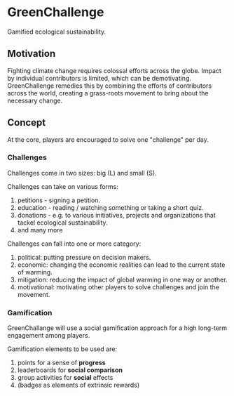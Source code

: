 # GreenChallenge
Gamified ecological sustainability.

## Motivation
Fighting climate change requires colossal efforts across the globe. Impact by individual contributors is limited, which can be demotivating. 
GreenChallenge remedies this by combining the efforts of contributors across the world, creating a grass-roots movement to bring about the necessary change.

## Concept
At the core, players are encouraged to solve one "challenge" per day.

### Challenges
Challenges come in two sizes: big (L) and small (S).

Challenges can take on various forms:
1. petitions - signing a petition.
1. education - reading / watching something or taking a short quiz.
1. donations - e.g. to various initiatives, projects and organizations that tackel ecological sustainability.
1. and many more

Challenges can fall into one or more category:
1. political: putting pressure on decision makers.
1. economic: changing the economic realities can lead to the current state of warming.
1. mitigation: reducing the impact of global warming in one way or another.
1. motivational: motivating other players to solve challenges and join the movement.


### Gamification
GreenChallange will use a social gamification approach for a high long-term engagement among players.

Gamification elements to be used are:
1. points for a sense of **progress**
1. leaderboards for **social comparison**
1. group activities for **social** effects
1. (badges as elements of extrinsic rewards)